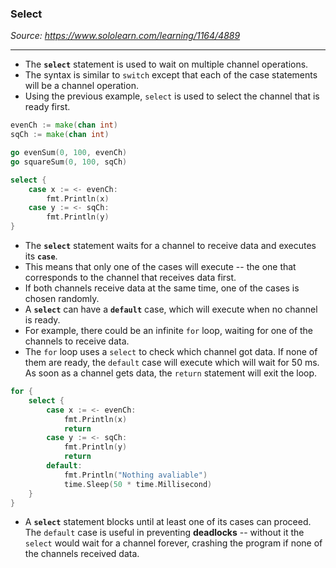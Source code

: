 ### Select
*Source: https://www.sololearn.com/learning/1164/4889*

---
- The **`select`** statement is used to wait on multiple channel operations.
- The syntax is similar to `switch` except that each of the case statements will be a channel operation.
- Using the previous example, `select` is used to select the channel that is ready first.
```go
evenCh := make(chan int)
sqCh := make(chan int)

go evenSum(0, 100, evenCh)
go squareSum(0, 100, sqCh)

select {
    case x := <- evenCh:
        fmt.Println(x)
    case y := <- sqCh:
        fmt.Println(y)
}
```

- The **`select`** statement waits for a channel to receive data and executes its **`case`**.
- This means that only one of the cases will execute -- the one that corresponds to the channel that receives data first.
- If both channels receive data at the same time, one of the cases is chosen randomly.
- A **`select`** can have a **`default`** case, which will execute when no channel is ready.
- For example, there could be an infinite `for` loop, waiting for one of the channels to receive data.
- The `for` loop uses a `select` to check which channel got data. If none of them are ready, the `default` case will execute which will wait for 50 ms. As soon as a channel gets data, the `return` statement will exit the loop.
```go
for {
    select {
        case x := <- evenCh:
            fmt.Println(x)
            return
        case y := <- sqCh:
            fmt.Println(y)
            return
        default:
            fmt.Println("Nothing avaliable")
            time.Sleep(50 * time.Millisecond)
    }
}
```

- A **`select`** statement blocks until at least one of its cases can proceed. The `default` case is useful in preventing **deadlocks** -- without it the `select` would wait for a channel forever, crashing the program if none of the channels received data.